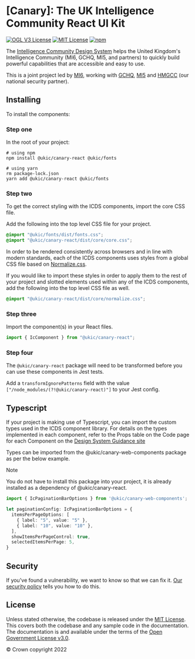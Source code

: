 # [Canary]: The UK Intelligence Community React UI Kit

[![OGL V3 License](https://img.shields.io/badge/license-OGLv3-blue.svg)](https://github.com/mi6/ic-design-system/tree/main/LICENSE)
[![MIT License](https://img.shields.io/badge/license-MIT-blue.svg)](https://github.com/mi6/ic-design-system/tree/main/LICENSE)
[![npm](https://img.shields.io/npm/v/@ukic/canary-react.svg)](https://npmjs.com/package/@ukic/canary-react)

The [Intelligence Community Design System](https://design.sis.gov.uk) helps the United Kingdom's Intelligence Community (MI6, GCHQ, MI5, and partners) to quickly build powerful capabilities that are accessible and easy to use.

This is a joint project led by [MI6](https://www.sis.gov.uk), working with [GCHQ](https://www.gchq.gov.uk), [MI5](https://www.mi5.gov.uk) and [HMGCC](https://www.hmgcc.gov.uk) (our national security partner).

## Installing

To install the components:

### Step one

In the root of your project:

```shell
# using npm
npm install @ukic/canary-react @ukic/fonts

# using yarn
rm package-lock.json
yarn add @ukic/canary-react @ukic/fonts
```

### Step two

To get the correct styling with the ICDS components, import the core CSS file.

Add the following into the top level CSS file for your project.

```css
@import "@ukic/fonts/dist/fonts.css";
@import "@ukic/canary-react/dist/core/core.css";
```

In order to be rendered consistently across browsers and in line with modern standards, each of the ICDS components uses styles from a global CSS file based on [Normalize.css](https://necolas.github.io/normalize.css/). 

If you would like to import these styles in order to apply them to the rest of your project and slotted elements used within any of the ICDS components, add the following into the top level CSS file as well.

```css
@import "@ukic/canary-react/dist/core/normalize.css";
```

### Step three

Import the component(s) in your React files.

```jsx
import { IcComponent } from "@ukic/canary-react";
```

### Step four

The `@ukic/canary-react` package will need to be transformed before you can use these components in Jest tests.

Add a `transformIgnorePatterns` field with the value `["/node_modules/(?!@ukic/canary-react)"]` to your Jest config.

## Typescript

If your project is making use of Typescript, you can import the custom types used in the ICDS component library. For details on the types implemented in each component, refer to the Props table on the Code page for each Component on the [Design System Guidance site](https://design.sis.gov.uk/components/select/code)

Types can be imported from the @ukic/canary-web-components package as per the below example. 

> [!NOTE]  
> You do not have to install this package into your project, it is already installed as a dependency of @ukic/canary-react. 

```ts
import { IcPaginationBarOptions } from '@ukic/canary-web-components';

let paginationConfig: IcPaginationBarOptions = {
  itemsPerPageOptions: [
    { label: "5", value: "5" },
    { label: "10", value: "10" },
  ],
  showItemsPerPageControl: true,
  selectedItemsPerPage: 5,
}
```

## Security

If you've found a vulnerability, we want to know so that we can fix it. [Our security policy](https://github.com/mi6/ic-ui-kit/blob/main/SECURITY.md) tells you how to do this.

## License

Unless stated otherwise, the codebase is released under the [MIT License](https://opensource.org/licenses/MIT). This covers both the codebase and any sample code in the documentation. The documentation is and available under the terms of the [Open Government License v3.0](https://www.nationalarchives.gov.uk/doc/open-government-licence/version/3/).

© Crown copyright 2022